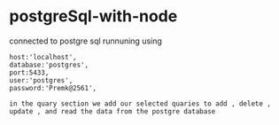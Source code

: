 # postgreSql-with-node

connected to postgre sql runnuning using

    host:'localhost',
    database:'postgres',
    port:5433,
    user:'postgres',
    password:'Premk@2561',
    
    in the quary section we add our selected quaries to add , delete , update , and read the data from the postgre database
    
